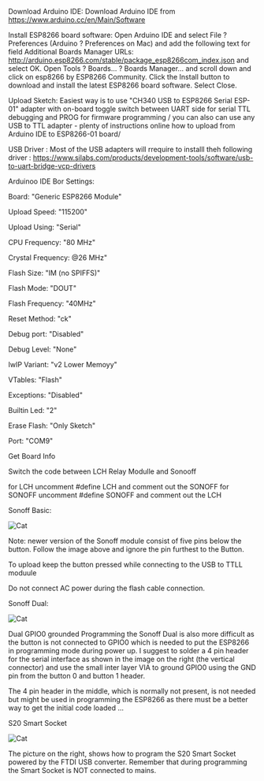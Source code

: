 Download Arduino IDE:
Download Arduino IDE from https://www.arduino.cc/en/Main/Software

Install ESP8266 board software:
Open Arduino IDE and select File ? Preferences (Arduino ? Preferences on Mac) and add the following text for field Additional Boards Manager URLs: http://arduino.esp8266.com/stable/package_esp8266com_index.json and select OK.
Open Tools ? Boards... ? Boards Manager... and scroll down and click on esp8266 by ESP8266 Community. Click the Install button to download and install the latest ESP8266 board software. Select Close.

Upload Sketch: 
Easiest way is to use "CH340 USB to ESP8266 Serial ESP-01" adapter with on-board toggle switch between UART side for serial TTL debugging and PROG for firmware programming / you can also can use any USB to TTL adapter - plenty of instructions online how to upload from Arduino IDE to ESP8266-01 board/

USB Driver :
Most of the USB adapters will rrequire to installl theh following driver :  https://www.silabs.com/products/development-tools/software/usb-to-uart-bridge-vcp-drivers

Arduinoo IDE Bor Settings:

 Board: "Generic ESP8266 Module" 
 
 Upload Speed: "115200"
 
 Upload Using: "Serial" 
 
 CPU Frequency: "80 MHz" 
 
 Crystal Frequency: @26 MHz"
 
 Flash Size: "IM (no SPIFFS)" 
 
 Flash Mode: "DOUT" 
 
 Flash Frequency: "40MHz" 
 
 Reset Method: "ck" 
 
 Debug port: "Disabled" 
 
 Debug Level: "None" 
 
 IwIP Variant: "v2 Lower Memoyy" 
 
 VTables: "Flash" 
 
 Exceptions: "Disabled" 
 
 Builtin Led: "2" 
 
 Erase Flash: "Only Sketch" 
 
 Port: "COM9" 
 
 Get Board Info 
 
 
 Switch the code between LCH Relay Modulle and Sonooff

for LCH uncomment #define LCH and comment out the SONOFF 
for SONOFF uncomment #define SONOFF and comment out the LCH  
 
 Sonoff Basic:
 
 ![Cat](https://github.com/i4things/NodeAPI/blob/master/examples/ESP8266-01/1CH_RELAY/thing/Sonoff_ESP8266.jpg)

Note: newer version of the Sonoff module consist of five pins below the button. Follow the image above and ignore the pin furthest to the Button.

To upload keep the button pressed while connecting to the USB to TTLL moduule

Do not connect AC power during the flash cable connection.


Sonoff Dual:

 ![Cat](https://github.com/i4things/NodeAPI/blob/master/examples/ESP8266-01/1CH_RELAY/thing/Sonoff_Dual_ESP8266.jpg)
 
Dual GPIO0 grounded Programming the Sonoff Dual is also more difficult as the button is not connected to GPIO0 which is needed to put the ESP8266 in programming mode during power up.
I suggest to solder a 4 pin header for the serial interface as shown in the image on the right (the vertical connector) and use the small inter layer VIA to ground GPIO0 using the GND pin from the button 0 and button 1 header.

The 4 pin header in the middle, which is normally not present, is not needed but might be used in programming the ESP8266 as there must be a better way to get the initial code loaded ...

S20 Smart Socket

![Cat](https://github.com/i4things/NodeAPI/blob/master/examples/ESP8266-01/1CH_RELAY/thing/Sonoff_Socket_ESP8266.jpg)

The picture on the right, shows how to program the S20 Smart Socket powered by the FTDI USB converter.
Remember that during programming the Smart Socket is NOT connected to mains.
